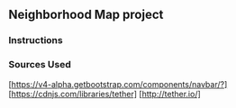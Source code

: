 ## Neighborhood Map project

### Instructions

### Sources Used
[https://v4-alpha.getbootstrap.com/components/navbar/?]
[https://cdnjs.com/libraries/tether]
[http://tether.io/]
